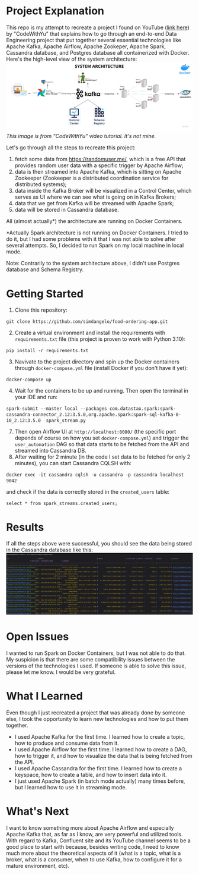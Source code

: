 # Project Explanation
This repo is my attempt to recreate a project I found on YouTube ([link here](https://www.youtube.com/watch?v=GqAcTrqKcrY&ab_channel=CodeWithYu)) by "CodeWithYu" that explains how to go through an end-to-end Data Engineering project that put together several essential technologies like Apache Kafka, Apache Airflow, Apache Zookeper, Apache Spark, Cassandra database, and Postgres database all containerized with Docker. Here's the high-level view of the system architecture:
![img.png](img.png)
*This image is from "CodeWithYu" video tutorial. It's not mine.*

Let's go through all the steps to recreate this project:
1. fetch some data from https://randomuser.me/, which is a free API that provides random user data with a specific trigger by Apache Airflow;
2. data is then streamed into Apache Kafka, which is sitting on Apache Zookeeper (Zookeeper is a distributed coordination service for distributed systems);
3. data inside the Kafka Broker will be visualized in a Control Center, which serves as UI where we can see what is going on in Kafka Brokers;
4. data that we get from Kafka will be streamed with Apache Spark;
5. data will be stored in Cassandra database.

All (almost actually*) the architecture are running on Docker Containers.

*Actually Spark architecture is not running on Docker Containers. I tried to do it, but I had some problems with it that I was not able to solve after several attempts. So, I decided to run Spark on my local machine in local mode.

Note: Contrarily to the system architecture above, I didn't use Postgres database and Schema Registry.

# Getting Started
1. Clone this repository:
```
git clone https://github.com/simdangelo/food-ordering-app.git
```
2. Create a virtual environment and install the requirements with `requirements.txt` file (this project is proven to work with Python 3.10):
```
pip install -r requirements.txt
```
3. Navivate to the project directory and spin up the Docker containers through `docker-compose.yml` file (install Docker if you don't have it yet):
```
docker-compose up
```
4. Wait for the containers to be up and running. Then open the terminal in your IDE and run:
```
spark-submit --master local --packages com.datastax.spark:spark-cassandra-connector_2.12:3.5.0,org.apache.spark:spark-sql-kafka-0-10_2.12:3.5.0  spark_stream.py
```
7. Then open Airflow UI at `http://localhost:8080/` (the specific port depends of course on how you set `docker-compose.yml`) and trigger the `user_automation` DAG so that data starts to be fetched from the API and streamed into Cassandra DB.
8. After waiting for 2 minute (in the code I set data to be fetched for only 2 minutes), you can start Cassandra CQLSH with:
```
docker exec -it cassandra cqlsh -u cassandra -p cassandra localhost 9042
```
and check if the data is correctly stored in the `created_users` table:
```
select * from spark_streams.created_users;
```

# Results
If all the steps above were successful, you should see the data being stored in the Cassandra database like this:
![img_1.png](img_1.png)

# Open Issues
I wanted to run Spark on Docker Containers, but I was not able to do that. My suspicion is that there are some compatibility issues between the versions of the technologies I used. If someone is able to solve this issue, please let me know. I would be very grateful.

# What I Learned
Even though I just recreated a project that was already done by someone else, I took the opportunity to learn new technologies and how to put them together.
* I used Apache Kafka for the first time. I learned how to create a topic, how to produce and consume data from it.
* I used Apache Airflow for the first time. I learned how to create a DAG, how to trigger it, and how to visualize the data that is being fetched from the API.
* I used Apache Cassandra for the first time. I learned how to create a keyspace, how to create a table, and how to insert data into it.
* I just used Apache Spark (in batch mode actually) many times before, but I learned how to use it in streaming mode.

# What's Next
I want to know something more about Apache Airflow and especially Apache Kafka that, as far as I know, are very powerful and utilized tools. With regard to Kafka, Confluent site and its YouTube channel seems to be a good place to start with because, besides writing code, I need to know much more about the theoretical aspects of it (what is a topic, what is a broker, what is a consumer, when to use Kafka, how to configure it for a mature environment, etc).

